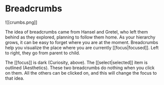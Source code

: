 # Breadcrumbs

![[crumbs.png]]  

The idea of breadcrumbs came from Hansel and Gretel, who left them behind as they explored, planning to follow them home. As your hierarchy grows, it can be easy to forget where you are at the moment. Breadcrumbs help you visualize the place where you are currently [[focus|focused]]. Left to right, they go from parent to child.

The [[focus]] is dark (Curiosity, above). The [[select|selected]] item is outlined (Aesthetics). These two breadcrumbs do nothing when you click on them. All the others can be clicked on, and this will change the focus to that idea.
